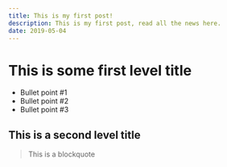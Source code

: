 ```yaml
---
title: This is my first post!
description: This is my first post, read all the news here.
date: 2019-05-04
---
```


# This is some first level title

* Bullet point #1
* Bullet point #2
* Bullet point #3

## This is a second level title

> This is a blockquote